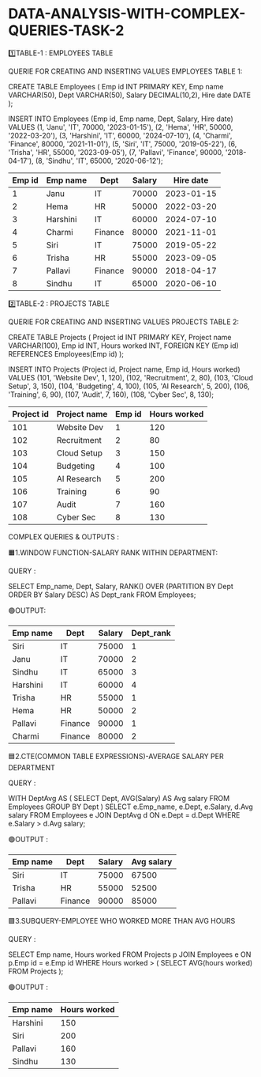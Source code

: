 # DATA-ANALYSIS-WITH-COMPLEX-QUERIES-TASK-2

1️⃣TABLE-1 : EMPLOYEES TABLE

QUERIE FOR CREATING AND INSERTING VALUES EMPLOYEES TABLE 1:

CREATE TABLE Employees (
    Emp id INT PRIMARY KEY,
    Emp name VARCHAR(50),
    Dept VARCHAR(50),
    Salary DECIMAL(10,2),
    Hire date DATE
);

INSERT INTO Employees (Emp id, Emp name, Dept, Salary, Hire date) VALUES
(1, 'Janu', 'IT', 70000, '2023-01-15'),
(2, 'Hema', 'HR', 50000, '2022-03-20'),
(3, 'Harshini', 'IT', 60000, '2024-07-10'),
(4, 'Charmi', 'Finance', 80000, '2021-11-01'),
(5, 'Siri', 'IT', 75000, '2019-05-22'),
(6, 'Trisha', 'HR', 55000, '2023-09-05'),
(7, 'Pallavi', 'Finance', 90000, '2018-04-17'),
(8, 'Sindhu', 'IT', 65000, '2020-06-12');


|Emp id  | Emp name   | Dept    |  Salary   | Hire date   |
|--------|------------|---------|-----------|-------------|
| 1      | Janu       | IT      | 70000     | 2023-01-15  | 
| 2      | Hema       | HR      | 50000     | 2022-03-20  |
| 3      | Harshini   | IT      | 60000     | 2024-07-10  |
| 4      | Charmi     | Finance | 80000     | 2021-11-01  |
| 5      | Siri       | IT      | 75000     | 2019-05-22  |
| 6      | Trisha     | HR      | 55000     | 2023-09-05  |
| 7      | Pallavi    | Finance | 90000     | 2018-04-17  |     
| 8      | Sindhu     | IT      | 65000     | 2020-06-10  |


2️⃣TABLE-2 : PROJECTS TABLE

QUERIE FOR CREATING AND INSERTING VALUES PROJECTS TABLE 2:

CREATE TABLE Projects (
    Project id INT PRIMARY KEY,
    Project name VARCHAR(100),
    Emp id INT,
    Hours worked INT,
    FOREIGN KEY (Emp id) REFERENCES Employees(Emp id)
);

INSERT INTO Projects (Project id, Project name, Emp id, Hours worked) VALUES
(101, 'Website Dev', 1, 120),
(102, 'Recruitment', 2, 80),
(103, 'Cloud Setup', 3, 150),
(104, 'Budgeting', 4, 100),
(105, 'AI Research', 5, 200),
(106, 'Training', 6, 90),
(107, 'Audit', 7, 160),
(108, 'Cyber Sec', 8, 130);

|Project id | Project name  | Emp id  | Hours worked|
|-----------|---------------|---------|-------------|
| 101       | Website Dev   | 1       | 120         |
| 102       | Recruitment   | 2       | 80          |
| 103       | Cloud Setup   | 3       | 150         |
| 104       | Budgeting     | 4       | 100         |
| 105       | AI Research   | 5       | 200         |
| 106       | Training      | 6       | 90          |
| 107       | Audit         | 7       | 160         |
| 108       | Cyber Sec     | 8       | 130         |

COMPLEX QUERIES & OUTPUTS :

🟧1.WINDOW FUNCTION-SALARY RANK WITHIN DEPARTMENT:

QUERY :

SELECT 
    Emp_name,
    Dept,
    Salary,
    RANK() OVER (PARTITION BY Dept ORDER BY Salary DESC) AS Dept_rank
FROM Employees;  

🟢OUTPUT:

|Emp name   | Dept   | Salary  | Dept_rank |
|-----------|--------|---------|-----------|
| Siri      | IT     | 75000   | 1         |
| Janu      | IT     | 70000   | 2         |
| Sindhu    | IT     | 65000   | 3         |
| Harshini  | IT     | 60000   | 4         |
| Trisha    | HR     | 55000   | 1         |
| Hema      | HR     | 50000   | 2         |
| Pallavi   | Finance| 90000   | 1         |
| Charmi    | Finance| 80000   | 2         |

🟦2.CTE(COMMON TABLE EXPRESSIONS)-AVERAGE SALARY PER DEPARTMENT

QUERY :

WITH DeptAvg AS (
    SELECT Dept, AVG(Salary) AS Avg salary
    FROM Employees
    GROUP BY Dept
)
SELECT e.Emp_name, e.Dept, e.Salary, d.Avg salary
FROM Employees e
JOIN DeptAvg d ON e.Dept = d.Dept
WHERE e.Salary > d.Avg salary;

🟢OUTPUT :

|Emp name  |Dept    |Salary   |Avg salary |
|----------|--------|---------|-----------|
| Siri     | IT     | 75000   | 67500     |
| Trisha   | HR     | 55000   | 52500     |
| Pallavi  | Finance| 90000   | 85000     |

🟪3.SUBQUERY-EMPLOYEE WHO WORKED MORE THAN AVG HOURS

QUERY :

SELECT Emp name, Hours worked
FROM Projects p
JOIN Employees e ON p.Emp id = e.Emp id
WHERE Hours worked > (
    SELECT AVG(hours worked) FROM Projects
);

🟢OUTPUT :

|Emp name  | Hours worked |
|----------|--------------|
| Harshini | 150          |
| Siri     | 200          | 
| Pallavi  | 160          |
| Sindhu   | 130          |















